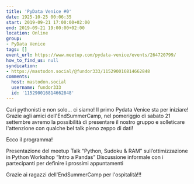 ```yaml
---
title: 'PyData Venice #0'
date: 1925-10-25 00:06:35
start: 2019-09-21 17:00:00+02:00
end: 2019-09-21 19:00:00+02:00
location: Online
group:
- PyData Venice
tags: []
event_url: https://www.meetup.com/pydata-venice/events/264720799/
how_to_find_us: null
syndication:
- https://mastodon.social/@fundor333/115290016814662848
comments:
  host: mastodon.social
  username: fundor333
  id: '115290016814662848'
---
```



Cari pythonisti e non solo... ci siamo! Il primo Pydata Venice sta per iniziare! Grazie agli amici dell'EndSummerCamp, nel pomeriggio di sabato 21 settembre avremo la possibilità di presentare il nostro gruppo e solleticare l'attenzione con qualche bel talk pieno zeppo di dati!

Ecco il programma!

Presentazione del meetup
Talk “Python, Sudoku & RAM” sull’ottimizzazione in Python
Workshop “Intro a Pandas”
Discussione informale con i partecipanti per definire i prossimi appuntamenti

Grazie ai ragazzi dell'EndSummerCamp per l'ospitalità!!!
